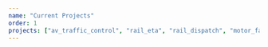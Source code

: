 ```yaml
---
name: "Current Projects"
order: 1
projects: ["av_traffic_control", "rail_eta", "rail_dispatch", "motor_fault", "mix_traffic_est"]
---
```

